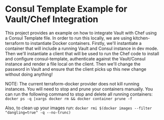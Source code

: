 # Consul Template Example for Vault/Chef Integration
This project provides an example on how to integrate Vault with Chef using a
Consul Template file. In order to run this locally, we are using
kitchen-terraform to instantiate Docker containers. Firstly, we'll instantiate
a container that will include a running Vault and Consul instance in dev mode.
Then we'll instantiate a client that will be used to run the Chef code to
install and configure consul-template, authenticate against the Vault/Consul
instance and render a file local on the client. Then we'll change the password
in Vault and ensure that the client picks up this new change without doing
anything!

NOTE: The current terraform-docker provider does not kill running instances. You will need to stop and prune your containers manually. You can run the following command to stop and delete all running containers:
`docker ps -q |xargs docker rm && docker container prune -f`

Also, to clean up your images run: `docker rmi $(docker images --filter "dangling=true" -q --no-trunc)`
